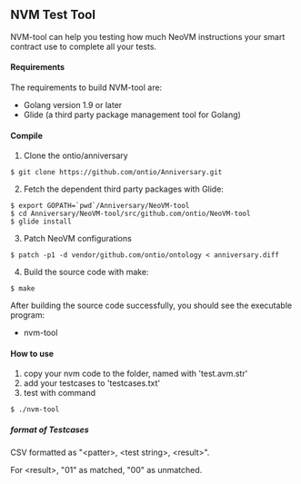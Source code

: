 ## NVM Test Tool

NVM-tool can help you testing how much NeoVM instructions your smart contract use to complete all your tests.

#### Requirements

The requirements to build NVM-tool are:

* Golang version 1.9 or later
* Glide (a third party package management tool for Golang)

#### Compile

1. Clone the ontio/anniversary

```
$ git clone https://github.com/ontio/Anniversary.git
```

2. Fetch the dependent third party packages with Glide:

```
$ export GOPATH=`pwd`/Anniversary/NeoVM-tool
$ cd Anniversary/NeoVM-tool/src/github.com/ontio/NeoVM-tool
$ glide install
```

3. Patch NeoVM configurations

```
$ patch -p1 -d vendor/github.com/ontio/ontology < anniversary.diff
```

4. Build the source code with make:

```
$ make
```

After building the source code successfully, you should see the executable program:

* nvm-tool

#### How to use

1. copy your nvm code to the folder, named with 'test.avm.str'
2. add your testcases to 'testcases.txt'
3. test with command 

```
$ ./nvm-tool
```

##### format of Testcases

CSV formatted as "\<patter\>, \<test string\>, \<result\>".

For \<result\>, "01" as matched, "00" as unmatched.

